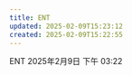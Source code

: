 ```yaml
---
title: ENT
updated: 2025-02-09T15:23:12
created: 2025-02-09T15:22:55
---
```


ENT
2025年2月9日
下午 03:22
